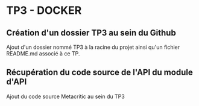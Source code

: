 # TP3 - DOCKER
## Création d'un dossier TP3 au sein du Github

Ajout d'un dossier nommé TP3 à la racine du projet ainsi qu'un fichier README.md associé à ce TP.

## Récupération du code source de l'API du module d'API

Ajout du code source Metacritic au sein du TP3